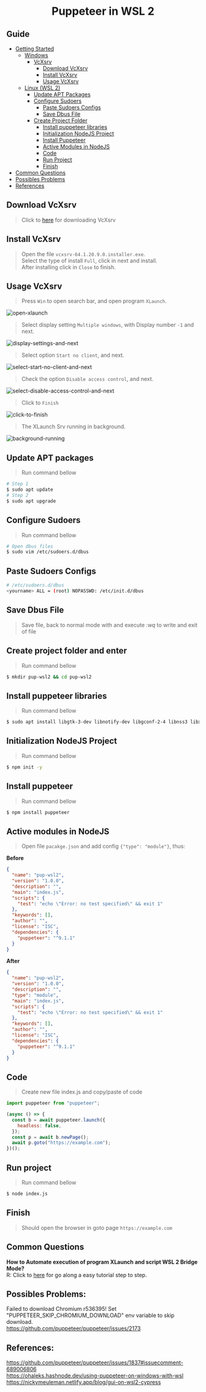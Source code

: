 <h1 align="center">
  Puppeteer in WSL 2
</h1>

## Guide

- [Getting Started](#getting-started)
  - [Windows](#windows)
    - [VcXsrv](#vcxsrv)
      - [Download VcXsrv](#download-vcxsrv)
      - [Install VcXsrv](#install-vcxsrv)
      - [Usage VcXsrv](#usage-vcxsrv)
  - [Linux (WSL 2)](#linux-wsl-2)
    - [Update APT Packages](#update-apt-packages)
    - [Configure Sudoers](#configure-sudoers)
      - [Paste Sudoers Configs](#paste-sudoers-configs)
      - [Save Dbus File](#save-dbus-file)
    - [Create Project Folder](#create-project-folder)
      - [Install puppeteer libraries](#install-puppeteer-libraries)
      - [Initialization NodeJS Project](#initialization-nodejs-project)
      - [Install Puppeteer](#install-puppeteer)
      - [Active Modules in NodeJS](#active-modules-in-nodejs)
      - [Code](#code)
      - [Run Project](#run-project)
      - [Finish](#Finish)
- [Common Questions](#common-questions)
- [Possibles Problems](#possibles-problems)
- [References](#references)

[](#getting-started)

[](#windows)

[](#vcxsrv)

[](#download-vcxsrv)

## Download VcXsrv

> Click to [here](https://ufpr.dl.sourceforge.net/project/vcxsrv/vcxsrv/1.20.9.0/vcxsrv-64.1.20.9.0.installer.exe) for downloading VcXsrv

[](#install-vcxsrv)

## Install VcXsrv

> Open the file `vcxsrv-64.1.20.9.0.installer.exe`.  
> Select the type of install `Full`, click in next and install.  
> After installing click in `Close` to finish.

[](#usage-vcxsrv)

## Usage VcXsrv

> Press `Win` to open search bar, and open program `XLaunch`.

![open-xlaunch](https://user-images.githubusercontent.com/55293671/119524211-d21d4180-bd53-11eb-8112-081a1fd96a1f.png)

> Select display setting `Multiple windows`, with Display number `-1` and next.

![display-settings-and-next](https://user-images.githubusercontent.com/55293671/119524210-d184ab00-bd53-11eb-9472-e8157d9529ce.png)

> Select option `Start no client`, and next.

![select-start-no-client-and-next](https://user-images.githubusercontent.com/55293671/119524214-d2b5d800-bd53-11eb-8c76-6bdb9978aa7f.png)

> Check the option `Disable access control`, and next.

![select-disable-access-control-and-next](https://user-images.githubusercontent.com/55293671/119524213-d2b5d800-bd53-11eb-85a2-87e74f663674.png)

> Click to `Finish`

![click-to-finish](https://user-images.githubusercontent.com/55293671/119524711-435cf480-bd54-11eb-87ab-b0919c972ef7.png)

> The XLaunch Srv running in background.

![background-running](https://user-images.githubusercontent.com/55293671/119525185-ababd600-bd54-11eb-9003-7190cb7c9abf.png)

[](#linux-wsl-2)

[](#update-apt-packages)

## Update APT packages

> Run command bellow

```sh
# Step 1
$ sudo apt update
# Step 2
$ sudo apt upgrade
```

[](#configure-sudoers)

## Configure Sudoers

> Run command bellow

```sh
# Open dbus files
$ sudo vim /etc/sudoers.d/dbus
```

[](#paste-sudoers-configs)

## Paste Sudoers Configs

```sh
# /etc/sudoers.d/dbus
<yourname> ALL = (root) NOPASSWD: /etc/init.d/dbus
```

[](#save-dbus-file)

## Save Dbus File

> Save file, back to normal mode with _<ESC>_ and execute _:wq_
> to write and exit of file

[](#create-project-folder)

## Create project folder and enter

> Run command bellow

```sh
$ mkdir pup-wsl2 && cd pup-wsl2
```

[](#install-puppeteer-libraries)

## Install puppeteer libraries

> Run command bellow

```sh
$ sudo apt install libgtk-3-dev libnotify-dev libgconf-2-4 libnss3 libxss1 libasound2
```

[](#initialization-nodejs-project)

## Initialization NodeJS Project

> Run command bellow

```sh
$ npm init -y
```

[](#install-puppeteer)

## Install puppeteer

> Run command bellow

```sh
$ npm install puppeteer
```

[](#active-modules-in-nodejs)

## Active modules in NodeJS

> Open file `pacakge.json` and add config `{"type": "module"}`, thus:

**Before**

```json
{
  "name": "pup-wsl2",
  "version": "1.0.0",
  "description": "",
  "main": "index.js",
  "scripts": {
    "test": "echo \"Error: no test specified\" && exit 1"
  },
  "keywords": [],
  "author": "",
  "license": "ISC",
  "dependencies": {
    "puppeteer": "^9.1.1"
  }
}
```

**After**

```json
{
  "name": "pup-wsl2",
  "version": "1.0.0",
  "description": "",
  "type": "module",
  "main": "index.js",
  "scripts": {
    "test": "echo \"Error: no test specified\" && exit 1"
  },
  "keywords": [],
  "author": "",
  "license": "ISC",
  "dependencies": {
    "puppeteer": "^9.1.1"
  }
}
```

[](#code)

## Code

> Create new file index.js and copy/paste of code

```javascript
import puppeteer from "puppeteer";

(async () => {
  const b = await puppeteer.launch({
    headless: false,
  });
  const p = await b.newPage();
  await p.goto("https://example.com");
})();
```

[](#run-project)

## Run project

> Run command bellow

```sh
$ node index.js
```

[](#finish)

## Finish

> Should open the browser in goto page `https://example.com`

[](common-questions)

## Common Questions

**How to Automate execution of program XLaunch and script WSL 2 Bridge Mode?**  
R: Click to [here](https://gist.github.com/HallexCosta/c090c1dfe5e6ff26333ad8d29bb6aed9) for go along a easy tutorial step to step.

[](#possibles-problems)

## Possibles Problems:

Failed to download Chromium r536395! Set "PUPPETEER_SKIP_CHROMIUM_DOWNLOAD" env variable to skip download.  
https://github.com/puppeteer/puppeteer/issues/2173

[](#references)

## References:

https://github.com/puppeteer/puppeteer/issues/1837#issuecomment-689006806  
https://ohaleks.hashnode.dev/using-puppeteer-on-windows-with-wsl  
https://nickymeuleman.netlify.app/blog/gui-on-wsl2-cypress
